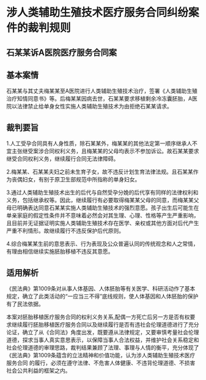 # 涉人类辅助生殖技术医疗服务合同纠纷案件的裁判规则

## 石某某诉A医院医疗服务合同案

## 基本案情

石某某与其丈夫梅某某至A医院进行人类辅助生殖技术治疗，签署《人类辅助生殖治疗知情同意书》等。后梅某某因病去世，石某某要求移植剩余冷冻囊胚胎，A医院以法律禁止给单身女性实施人类辅助生殖技术为由拒绝石某某请求。

## 裁判要旨

1.人工受孕合同具有人身性质，除石某某外，梅某某的其他法定第一顺序继承人不宜主张继受案涉合同权利义务，且梅某某的父母均表示不参加诉讼。故石某某要求继受合同权利义务，继续履行合同无法律障碍。

2.梅某某、石某某夫妇之前未生育子女，故不违反计划生育法律法规。且石某某作为丧偶妇女，有别于原卫生部规范中所指称的单身妇女。

3.通过人类辅助生殖技术出生的后代与自然受孕分娩的后代享有同样的法律权利和义务，包括继承权等。因此，继续履行有必要取得梅某某父母的同意，而梅某某父母已明确表达同意石某某实施人类辅助生殖技术的强烈意愿。孩子出生后可能生在单亲家庭的假定性条件并不意味着必然会对其生理、心理、性格等产生严重影响，且目前并无证据证明实施人类辅助生殖技术存在医学、亲权或其他方面对后代产生严重不利情形。故继续履行不违反保护后代原则。

4.综合梅某某生前的意思表示、行为表现及公众普遍认同的传统观念和人之常情，有理由相信继续实施胚胎移植不违反其意愿。

## 适用解析

《民法典》第1009条对从事人体基因、人体胚胎等有关医学、科研活动作了基本规定，确立了此类活动的“一应当三不得”底线规则，使人体基因和人体胚胎的保护有了民法依据。

本案对胚胎移植医疗服务合同的权利义务关系,配偶一方死亡后另一方是否有权要求继续履行胚胎移植医疗服务合同以及继续履行是否有违社会伦理道德进行了充分论证，确立了从《合同法》角度出发，既要遵从法律规定，又要审慎考量社会伦理道德，探求当事人真实意思表示，以保障当事人合法权益，并维护社会关系稳定和社会伦理道德的审理思路，裁判结果兼顾了法理、事理与人情的衡平，充分体现了《民法典》第1009条蕴含的立法精神和价值功能，认为涉人类辅助生殖技术医疗服务合同 的履行，必须在遵守法律、不危害人体健康、不违背伦理道德、不损害社会公共利益的框架之内。
